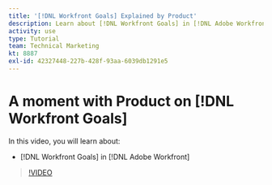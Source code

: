 ```yaml
---
title: '[!DNL Workfront Goals] Explained by Product'
description: Learn about [!DNL Workfront Goals] in [!DNL Adobe Workfront] from the Product team.
activity: use
type: Tutorial
team: Technical Marketing
kt: 8887
exl-id: 42327448-227b-428f-93aa-6039db1291e5
---
```

# A moment with Product on [!DNL Workfront Goals]

In this video, you will learn about:

* [!DNL Workfront Goals] in [!DNL Adobe Workfront]

>[!VIDEO](https://video.tv.adobe.com/v/335181/?quality=12)
